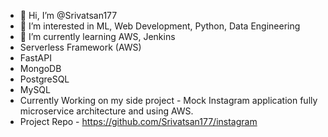 - 👋 Hi, I’m @Srivatsan177
- 👀 I’m interested in ML, Web Development, Python, Data Engineering
- 🌱 I’m currently learning AWS, Jenkins
- Serverless Framework (AWS)
- FastAPI
- MongoDB
- PostgreSQL
- MySQL
- Currently Working on my side project - Mock Instagram application fully microservice architecture and using AWS.
- Project Repo - https://github.com/Srivatsan177/instagram
<!---
Srivatsan177/Srivatsan177 is a ✨ special ✨ repository because its `README.md` (this file) appears on your GitHub profile.
You can click the Preview link to take a look at your changes.
--->
